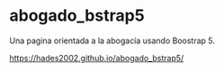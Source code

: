 # abogado_bstrap5
Una pagina orientada a la abogacía usando Boostrap 5.

https://hades2002.github.io/abogado_bstrap5/
